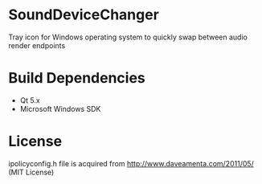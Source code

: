 # SoundDeviceChanger
Tray icon for Windows operating system to quickly swap between audio render endpoints

# Build Dependencies
- Qt 5.x
- Microsoft Windows SDK

# License
ipolicyconfig.h file is acquired from http://www.daveamenta.com/2011/05/ (MIT License)
